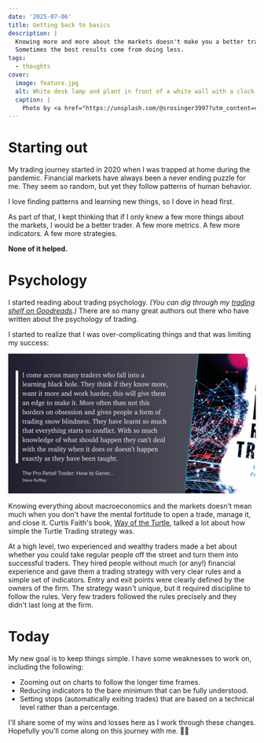 ```yaml
---
date: '2025-07-06'
title: Getting back to basics
description: |
  Knowing more and more about the markets doesn't make you a better trader.
  Sometimes the best results come from doing less.
tags: 
  - thoughts
cover:
  image: feature.jpg
  alt: White desk lamp and plant in front of a white wall with a clock
  caption: |
    Photo by <a href="https://unsplash.com/@srosinger3997?utm_content=creditCopyText&utm_medium=referral&utm_source=unsplash">Samantha Gades</a> on <a href="https://unsplash.com/photos/white-desk-lamp-beside-green-plant-BlIhVfXbi9s?utm_content=creditCopyText&utm_medium=referral&utm_source=unsplash">Unsplash</a>      
---
```


# Starting out

My trading journey started in 2020 when I was trapped at home during the pandemic.
Financial markets have always been a never ending puzzle for me.
They seem so random, but yet they follow patterns of human behavior.

I love finding patterns and learning new things, so I dove in head first.

As part of that, I kept thinking that if I only knew a few more things about the markets, I would be a better trader.
A few more metrics.
A few more indicators.
A few more strategies.

**None of it helped.**

# Psychology

I started reading about trading psychology.
*(You can dig through my [trading shelf on Goodreads](https://www.goodreads.com/review/list/49133137-major-hayden?ref=nav_mybooks&shelf=trading).)*
There are so many great authors out there who have written about the psychology of trading.

I started to realize that I was over-complicating things and that was limiting my success:

![pro_retail.png "I come across many traders who fall into a learning black hole. They think if they know more, want it more and work harder, this will give them an edge to make it. More often than not this borders on obsession and gives people a form of trading snow blindness. They have learnt so much that everything starts to conflict. With so much knowledge of what should happen they can’t deal with the reality when it does or doesn’t happen exactly as they have been taught."](pro_retail.png#center)

Knowing everything about macroeconomics and the markets doesn't mean much when you don't have the mental fortitude to open a trade, manage it, and close it. Curtis Faith's book, [Way of the Turtle](https://www.goodreads.com/book/show/18929153-way-of-the-turtle_), talked a lot about how simple the Turtle Trading strategy was.

At a high level, two experienced and wealthy traders made a bet about whether you could take regular people off the street and turn them into successful traders.
They hired people without much (or any!) financial experience and gave them a trading strategy with very clear rules and a simple set of indicators.
Entry and exit points were clearly defined by the owners of the firm.
The strategy wasn't unique, but it required discipline to follow the rules.
Very few traders followed the rules precisely and they didn't last long at the firm.

# Today

My new goal is to keep things simple.
I have some weaknesses to work on, including the following:

* Zooming out on charts to follow the longer time frames.
* Reducing indicators to the bare minimum that can be fully understood.
* Setting stops (automatically exiting trades) that are based on a technical level rather than a percentage.

I'll share some of my wins and losses here as I work through these changes.
Hopefully you'll come along on this journey with me. 🧗‍♂️
